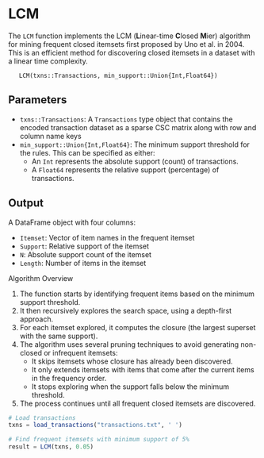 # LCM

The `LCM` function implements the LCM (**L**inear-time **C**losed **M**ier) algorithm for mining frequent closed itemsets first proposed by Uno et al. in 2004. This is an efficient method for discovering closed itemsets in a dataset with a linear time complexity.


```@docs
   LCM(txns::Transactions, min_support::Union{Int,Float64})
```

## Parameters

- `txns::Transactions`: A `Transactions` type object that contains the encoded transaction dataset as a sparse CSC matrix along with row and column name keys
- `min_support::Union{Int,Float64}`: The minimum support threshold for the rules. This can be specified as either:
    - An `Int` represents the absolute support (count) of transactions.
    - A `Float64` represents the relative support (percentage) of transactions.

## Output
A DataFrame object with four columns:
- `Itemset`: Vector of item names in the frequent itemset
- `Support`: Relative support of the itemset
- `N`: Absolute support count of the itemset
- `Length`: Number of items in the itemset

Algorithm Overview

1. The function starts by identifying frequent items based on the minimum support threshold.
2. It then recursively explores the search space, using a depth-first approach.
3. For each itemset explored, it computes the closure (the largest superset with the same support).
4. The algorithm uses several pruning techniques to avoid generating non-closed or infrequent itemsets:
    - It skips itemsets whose closure has already been discovered.
    - It only extends itemsets with items that come after the current items in the frequency order.
    - It stops exploring when the support falls below the minimum threshold.
5. The process continues until all frequent closed itemsets are discovered.

```julia
# Load transactions
txns = load_transactions("transactions.txt", ' ')

# Find frequent itemsets with minimum support of 5%
result = LCM(txns, 0.05)
```